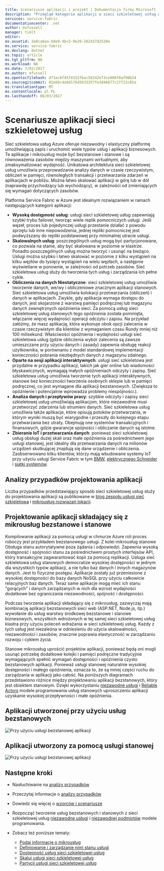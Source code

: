 ```yaml
---
title: Scenariusze aplikacji i projekt | Dokumentacja firmy Microsoft
description: "Przegląd kategorie aplikacji w sieci szkieletowej usług w chmurze. W tym artykule omówiono projekt aplikacji, która korzysta z usług stanowe i bezstanowe."
services: service-fabric
documentationcenter: .net
author: msfussell
manager: timlt
editor: 
ms.assetid: 3a8ca6ea-b8e9-4bc3-9e20-262437d2528e
ms.service: service-fabric
ms.devlang: dotnet
ms.topic: article
ms.tgt_pltfrm: NA
ms.workload: NA
ms.date: 7/02/2017
ms.author: mfussell
ms.openlocfilehash: 471ec6f45f4152fbac56242ef3ce906f8af00b54
ms.sourcegitcommit: 02e69c4a9d17645633357fe3d46677c2ff22c85a
ms.translationtype: MT
ms.contentlocale: pl-PL
ms.lasthandoff: 08/03/2017
---
```

# <a name="service-fabric-application-scenarios"></a>Scenariusze aplikacji sieci szkieletowej usług
Sieć szkieletowa usług Azure oferuje niezawodny i elastyczny platformę umożliwiającą zapis i uruchomić wiele typów usług i aplikacji biznesowych. Te aplikacje i mikrousług może być bezstanowe i stanowe i są równoważenia zasobów między maszynami wirtualnymi, aby zmaksymalizować wydajność. Unikatowa architektura sieci szkieletowej usług umożliwia przeprowadzanie analizy danych w czasie rzeczywistym, obliczeń w pamięci, równoległych transakcji i przetwarzania zdarzeń w aplikacjach w pobliżu. Można łatwo skalować aplikacji w górę lub w dół (naprawdę przychodzący lub wychodzący), w zależności od zmieniających się wymagań dotyczących zasobów.

Platforma Service Fabric w Azure jest idealnym rozwiązaniem w ramach następujących kategorii aplikacji:

* **Wysoką dostępność usług**: usługi sieci szkieletowej usług zapewniają szybki trybu failover, tworząc wiele replik pomocniczych usługi. Jeśli węzeł, proces lub pojedynczej usługi przestanie działać z powodu sprzętu lub inne niepowodzenia, jednej repliki pomocniczej jest podwyższany do repliki podstawowej przy minimalnej utracie usługi.
* **Skalowalnych usług**: poszczególnych usług mogą być partycjonowane, co pozwala na stanie, aby być skalowana w poziomie w klastrze. Ponadto poszczególnych usług można tworzyć i usunąć na bieżąco. Usługi można szybko i łatwo skalować w poziomie z kilku wystąpień na kilku węzłów do tysięcy wystąpień na wielu węzłach, a następnie wyświetlane w ponownie, w zależności od potrzeb zasobów. Sieć szkieletowa usług służy do tworzenia tych usług i zarządzania ich pełne cykle.
* **Obliczenia na danych Niestatyczne**: sieci szkieletowej usług umożliwia tworzenie danych, we/wy i obliczeniowe znacznym aplikacji stanowych. Sieć szkieletowa usług umożliwia kolokacji przetwarzania (obliczeń) i danych w aplikacjach. Zwykle, gdy aplikacja wymaga dostępu do danych, jest skojarzone z warstwą pamięci podręcznej lub magazynu danych zewnętrznych opóźnienia sieci. Za pomocą usług sieci szkieletowej usług stanowych tego opóźnienia została pominięta, włączanie więcej wydajności operacji odczytu i zapisu. Na przykład załóżmy, że masz aplikację, która wykonuje obok opcji zalecenia w czasie rzeczywistym dla klientów z wymaganiem czasu Rundy mniej niż 100 milisekund. Właściwości opóźnienia i wydajności usługi sieć szkieletowa usług (gdzie obliczenia wybór zalecenia są zawsze umieszczane przy użyciu danych i zasady) zapewnia obsługę reakcji użytkownika, w porównaniu z model standardowej implementacji konieczności pobrania niezbędnych danych z magazynu zdalnego.  
* **Oparte na sesji aplikacji interaktywnych**: usługi sieć szkieletowa jest przydatne w przypadku aplikacji, takich jak gier online lub wiadomości błyskawicznych, wymagają małych opóźnieniach odczyty i zapisy. Sieć szkieletowa usług umożliwia tworzenie tych aplikacji interaktywnych, stanowe bez konieczności tworzenia osobnych sklepie lub w pamięci podręcznej, co jest wymagane dla aplikacji bezstanowych. (Zwiększa to opóźnienie i potencjalnie wprowadza problemy niespójności.).
* **Analiza danych i przepływów pracy**: szybkie odczyty i zapisy sieci szkieletowej usług umożliwiają aplikacjom, które niezawodnie musi przetworzyć zdarzenia lub strumieni danych. Sieć szkieletowa usług umożliwia także aplikacje, które opisują potoków przetwarzania, w którym wyniki muszą być wiarygodne i przeszły do kolejnego etapu przetwarzania bez utraty. Obejmują one systemów transakcyjnych i finansowych, gdzie gwarancje spójności i obliczanie danych są istotne.
* **Zbieranie IoT i przetwarzania danych**: ponieważ sieci szkieletowej usług obsługi dużej skali oraz małe opóźnienia za pośrednictwem jego usługi stanowej, jest idealny dla przetwarzania danych na milionów urządzeń skutkującej znajdują się dane urządzenie i obliczenia.
Zaobserwowano kilku klientów, którzy mają wbudowane systemy IoT przy użyciu usługi Service Fabric w tym [BMW](https://blogs.msdn.microsoft.com/azureservicefabric/2016/08/24/service-fabric-customer-profile-bmw-technology-corporation/), [elektrycznego Schneider](https://blogs.msdn.microsoft.com/azureservicefabric/2016/08/05/service-fabric-customer-profile-schneider-electric/) i [siatki systemów](https://blogs.msdn.microsoft.com/azureservicefabric/2016/06/20/service-fabric-customer-profile-mesh-systems/).

## <a name="application-design-case-studies"></a>Analizy przypadków projektowania aplikacji
Liczba przypadków przedstawiający sposób sieci szkieletowej usług służy do projektowania aplikacji są publikowane w [blog zespołu usługi sieć szkieletowa](https://blogs.msdn.microsoft.com/azureservicefabric/tag/customer-profile/) i [mikrousług rozwiązań lokacji](https://azure.microsoft.com/solutions/microservice-applications/).

## <a name="design-applications-composed-of-stateless-and-stateful-microservices"></a>Projektowanie aplikacji składający się z mikrousług bezstanowe i stanowe
Kompilowanie aplikacji za pomocą usługi w chmurze Azure roli proces roboczy jest przykładem bezstanowego usługi. Z kolei mikrousług stanowe Obsługa stanu autorytatywne poza żądania i odpowiedzi. Zapewnia wysoką dostępność i spójności stanu za pośrednictwem prostych interfejsów API, który transakcyjne zagwarantować kopii za pomocą replikacji. Usługa sieć szkieletowa usług stanowych democratize wysokiej dostępności w jednym dla wszystkich typów aplikacji, a nie tylko baz danych i innych magazynów danych. Jest to fizyczne postępu. Aplikacje zostały już przeniesione z wysokiej dostępności do bazy danych NoSQL przy użyciu całkowicie relacyjnych baz danych. Teraz same aplikacje mogą mieć ich stanu "gorących" i danych zarządzanych w nich dla wzrost wydajności dodatkowe bez ograniczania niezawodności, spójność i dostępności.

Podczas tworzenia aplikacji składający się z mikrousług, zazwyczaj mają kombinację aplikacji bezstanowych sieci web (ASP.NET, Node.js, itp.) wywołanie do usług warstwy środkowej bezstanowe i stanowe biznesowych, wszystkich wdrożonych w tej samej sieci szkieletowej usług klastra przy użyciu poleceń wdrażania w sieci szkieletowej usług. Każdy z tych usług jest niezależna w odniesieniu do użycia skalowalności, niezawodności i zasobów, znacznie poprawia elastyczność w zarządzaniu rozwoju i cyklem życia.

Stanowe mikrousług uprościć projektów aplikacji, ponieważ będą oni mogli usunąć potrzebę dodatkowe kolejki i pamięci podręczne tradycyjnie wymagających spełnić wymagań dostępności i opóźnienia czysto bezstanowych aplikacji. Ponieważ usługi stanowej naturalnie wysokiej dostępności i małego opóźnienia, oznacza to, że są mniej części ruchu do zarządzania w aplikacji jako całość. Na poniższych diagramach przedstawiono różnice między projektowaniu aplikacji bezstanowych, który jest obiektem stanowym. Dzięki wykorzystaniu [niezawodne usługi](service-fabric-reliable-services-introduction.md) i [Reliable Actors](service-fabric-reliable-actors-introduction.md) modele programowania usług stanowych uproszczeniu aplikacji uzyskanie wysokiej przepływności i małe opóźnienia.

## <a name="an-application-built-using-stateless-services"></a>Aplikacji utworzonej przy użyciu usług bezstanowych
![Przy użyciu usługi bezstanowej aplikacji][Image1]

## <a name="an-application-built-using-stateful-services"></a>Aplikacji utworzony za pomocą usługi stanowej
![Przy użyciu usługi bezstanowej aplikacji][Image2]

<!--Every topic should have next steps and links to the next logical set of content to keep the customer engaged-->
## <a name="next-steps"></a>Następne kroki

* Nasłuchiwanie na [analizy przypadków](https://mva.microsoft.com/en-US/training-courses/building-microservices-applications-on-azure-service-fabric-16747?l=qDJnf86yC_5206218965
)
* Przeczytaj informacje o [analizy przypadków](https://blogs.msdn.microsoft.com/azureservicefabric/tag/customer-profile/)
* Dowiedz się więcej o [wzorców i scenariusze](service-fabric-patterns-and-scenarios.md)

* Rozpocząć tworzenie usług bezstanowych i stanowych z sieci szkieletowej usług [niezawodne usługi](service-fabric-reliable-services-quick-start.md) i [niezawodnej podmiotów](service-fabric-reliable-actors-get-started.md) modele programowania.
* Zobacz też poniższe tematy:
  * [Podaj informacje o mikrousług](service-fabric-overview-microservices.md)
  * [Definiowanie i zarządzanie nimi stanu usługi](service-fabric-concepts-state.md)
  * [Dostępność usług sieci szkieletowej usług](service-fabric-availability-services.md)
  * [Skaluj usługi sieci szkieletowej usług](service-fabric-concepts-scalability.md)
  * [Partycji usługi sieci szkieletowej usług](service-fabric-concepts-partitioning.md)

[Image1]: media/service-fabric-application-scenarios/AppwithStatelessServices.jpg
[Image2]: media/service-fabric-application-scenarios/AppwithStatefulServices.jpg
